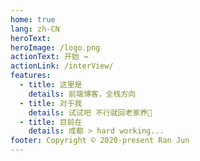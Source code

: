 ```yaml
---
home: true
lang: zh-CN
heroText:
heroImage: /logo.png
actionText: 开始 →
actionLink: /interView/
features:
  - title: 这里是
    details: 前端博客，全栈方向
  - title: 对于我
    details: 试试吧 不行就回老家养🐖
  - title: 目前在
    details: 成都 > hard working...
footer: Copyright © 2020-present Ran Jun
---
```

